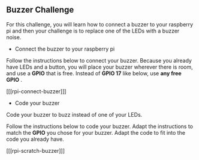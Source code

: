 ## Buzzer Challenge

For this challenge, you will learn how to connect a buzzer to your raspberry pi and then your challenge is to replace one of the LEDs with a buzzer noise.

+ Connect the buzzer to your raspberry pi

Follow the instructions below to connect your buzzer. Because you already have LEDs and a button, you will place your buzzer wherever there is room, and use a **GPIO** that is free. Instead of **GPIO 17** like below, use **any free GPIO** .

[[[rpi-connect-buzzer]]]

+ Code your buzzer

Code your buzzer to buzz instead of one of your LEDs.

Follow the instructions below to code your buzzer. Adapt the instructions to match the **GPIO** you chose for your buzzer. Adapt the code to fit into the code you already have.

[[[rpi-scratch-buzzer]]]
